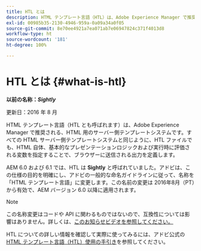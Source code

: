 ```yaml
---
title: HTL とは
description: HTML テンプレート言語（HTL）は、Adobe Experience Manager で推奨される、HTML 用のサーバー側テンプレートシステムです。
exl-id: 00985b35-2130-4946-959a-0a09a34a0f05
source-git-commit: 8e70ee4921a7ea071ab7e06947824c371f4013d8
workflow-type: ht
source-wordcount: '181'
ht-degree: 100%

---
```


# HTL とは {#what-is-htl}

**以前の名称：*Sightly***

更新日：2016 年 8 月

HTML テンプレート言語（HTL とも呼ばれます）は、Adobe Experience Manager で推奨される、HTML 用のサーバー側テンプレートシステムです。すべての HTML サーバー側テンプレートシステムと同じように、HTL ファイルでも、HTML 自体、基本的なプレゼンテーションロジックおよび実行時に評価される変数を指定することで、ブラウザーに送信される出力を定義します。

AEM 6.0 および 6.1 では、HTL は **Sightly** と呼ばれていました。アドビは、この仕様の目的を明確にし、アドビの一般的な命名ガイドラインに従って、名称を「HTML テンプレート言語」に変更します。この名前の変更は 2016年8月（PT）から有効で、AEM バージョン 6.0 以降に適用されます。

>[!NOTE]
>
>この名称変更はコードや API に関わるものではないので、互換性については影響はありません。詳しくは、[このお知らせビデオを参照してください。](https://helpx.adobe.com/jp/experience-manager/how-to/announce-htl.html)

HTL についての詳しい情報を確認して実際に使ってみるには、アドビ公式の [HTML テンプレート言語（HTL）使用の手引き](overview.md)を参照してください。
